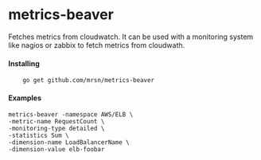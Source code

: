 # metrics-beaver
Fetches metrics from cloudwatch. It can be used with a monitoring system like nagios or zabbix to fetch metrics from cloudwath.

#### Installing
        go get github.com/mrsn/metrics-beaver 

#### Examples
	
	metrics-beaver -namespace AWS/ELB \
	-metric-name RequestCount \
	-monitoring-type detailed \
	-statistics Sum \
	-dimension-name LoadBalancerName \
	-dimension-value elb-foobar
